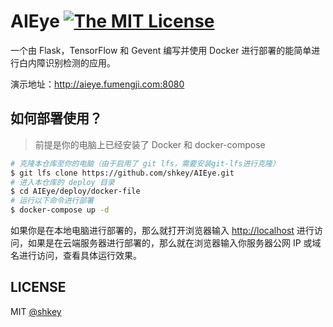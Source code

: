 # AIEye [![The MIT License](https://img.shields.io/badge/license-MIT-green.svg?style=flat-square)](http://opensource.org/licenses/MIT)

一个由 Flask，TensorFlow 和 Gevent 编写并使用 Docker 进行部署的能简单进行白内障识别检测的应用。

演示地址：<http://aieye.fumengji.com:8080>

## 如何部署使用？

> 前提是你的电脑上已经安装了 Docker 和 docker-compose

```bash
# 克隆本仓库至你的电脑（由于启用了 git lfs，需要安装git-lfs进行克隆）
$ git lfs clone https://github.com/shkey/AIEye.git
# 进入本仓库的 deploy 目录
$ cd AIEye/deploy/docker-file
# 运行以下命令进行部署
$ docker-compose up -d
```

如果你是在本地电脑进行部署的，那么就打开浏览器输入 <http://localhost> 进行访问，如果是在云端服务器进行部署的，那么就在浏览器输入你服务器公网 IP 或域名进行访问，查看具体运行效果。

## LICENSE

MIT [@shkey](https://github.com/shkey)

